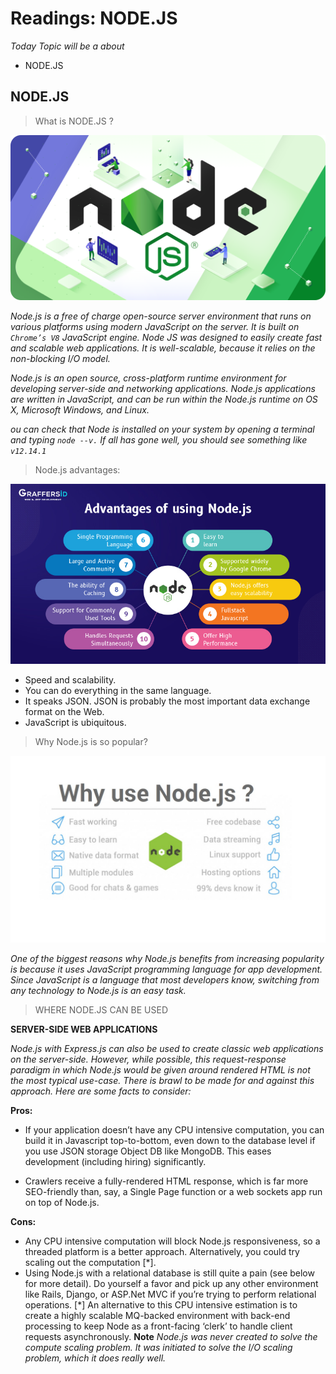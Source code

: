 # Readings: NODE.JS

*Today Topic will be a about*
- NODE.JS

## NODE.JS

> What is NODE.JS ? 

![NODE.JS](images/nodejs-twt.png)

*Node.js is a free of charge open-source server environment that runs on various platforms using modern JavaScript on the server. It is built on `Chrome’s V8` JavaScript engine. Node JS was designed to easily create fast and scalable web applications. It is well-scalable, because it relies on the non-blocking I/O model.*

*Node.js is an open source, cross-platform runtime environment for developing server-side and networking applications. Node.js applications are written in JavaScript, and can be run within the Node.js runtime on OS X, Microsoft Windows, and Linux.* 

*ou can check that Node is installed on your system by opening a terminal and typing `node --v.` If all has gone well, you should see something like `v12.14.1`*

> Node.js advantages:

![NODE.JSadvantages](images/blog-image-4.jpg)

* Speed and scalability.
* You can do everything in the same language.
* It speaks JSON. JSON is probably the most important data exchange format on the Web.
* JavaScript is ubiquitous.


> Why Node.js is so popular?

![NODE.JSWhy](images/Why-use-Node.js.jpg)

*One of the biggest reasons why Node.js benefits from increasing popularity is because it uses JavaScript programming language for app development. Since JavaScript is a language that most developers know, switching from any technology to Node.js is an easy task.*



> WHERE NODE.JS CAN BE USED

**SERVER-SIDE WEB APPLICATIONS**

*Node.js with Express.js can also be used to create classic web applications on the server-side. However, while possible, this request-response paradigm in which Node.js would be given around rendered HTML is not the most typical use-case. There is brawl to be made for and against this approach. Here are some facts to consider:*

**Pros:**

- If your application doesn’t have any CPU intensive computation, you can build it in Javascript top-to-bottom, even down to the database level if you use JSON storage Object DB like MongoDB. This eases development (including hiring) significantly.

- Crawlers receive a fully-rendered HTML response, which is far more SEO-friendly than, say, a Single Page function or a web sockets app run on top of Node.js.


**Cons:**

- Any CPU intensive computation will block Node.js responsiveness, so a threaded platform is a better approach. Alternatively, you could try scaling out the computation [*].
- Using Node.js with a relational database is still quite a pain (see below for more detail). Do yourself a favor and pick up any other environment like Rails, Django, or ASP.Net MVC if you’re trying to perform relational operations. [*] An alternative to this CPU intensive estimation is to create a highly scalable MQ-backed environment with back-end processing to keep Node as a front-facing ‘clerk’ to handle client requests asynchronously.
**Note**
*Node.js was never created to solve the compute scaling problem. It was initiated to solve the I/O scaling problem, which it does really well.*


